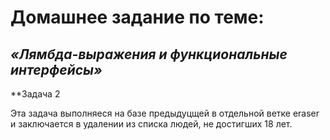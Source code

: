 # **Домашнее задание по теме:** 
## *«Лямбда-выражения и функциональные интерфейсы»*
**Задача 2


Эта задача выполняеся на базе предыдуцщей в отдельной ветке eraser
и заключается в удалении из списка людей, не достигших 18 лет.
